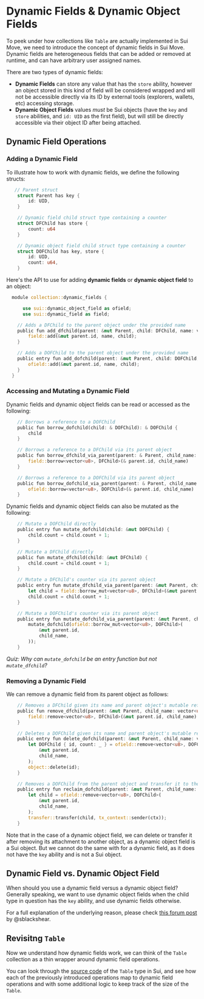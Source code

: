 # Dynamic Fields & Dynamic Object Fields

To peek under how collections like `Table` are actually implemented in Sui Move, we need to introduce the concept of dynamic fields in Sui Move. Dynamic fields are heterogeneous fields that can be added or removed at runtime, and can have arbitrary user assigned names. 

There are two types of dynamic fields: 

  - **Dynamic Fields** can store any value that has the `store` ability, however an object stored in this kind of field will be considered wrapped and will not be accessible directly via its ID by external tools (explorers, wallets, etc) accessing storage.
  - **Dynamic Object Fields** values *must* be Sui objects (have the `key` and `store` abilities, and `id: UID` as the first field), but will still be directly accessible via their object ID after being attached.

## Dynamic Field Operations

### Adding a Dynamic Field

To illustrate how to work with dynamic fields, we define the following structs:

```rust
   // Parent struct
    struct Parent has key {
        id: UID,
    }

    // Dynamic field child struct type containing a counter
    struct DFChild has store {
        count: u64
    }

    // Dynamic object field child struct type containing a counter
    struct DOFChild has key, store {
        id: UID,
        count: u64,
    }
```

Here's the API to use for adding **dynamic fields** or **dynamic object field** to an object:

```rust
  module collection::dynamic_fields {

      use sui::dynamic_object_field as ofield;
      use sui::dynamic_field as field;

    // Adds a DFChild to the parent object under the provided name
    public fun add_dfchild(parent: &mut Parent, child: DFChild, name: vector<u8>) {
        field::add(&mut parent.id, name, child);
    }

    // Adds a DOFChild to the parent object under the provided name
    public entry fun add_dofchild(parent: &mut Parent, child: DOFChild, name: vector<u8>) {
        ofield::add(&mut parent.id, name, child);
    } 
  }
```

### Accessing and Mutating a Dynamic Field

Dynamic fields and dynamic object fields can be read or accessed as the following:

```rust
    // Borrows a reference to a DOFChild
    public fun borrow_dofchild(child: & DOFChild): & DOFChild {
        child
    }

    // Borrows a reference to a DFChild via its parent object
    public fun borrow_dfchild_via_parent(parent: & Parent, child_name: vector<u8>): & DFChild {
        field::borrow<vector<u8>, DFChild>(& parent.id, child_name)
    }

    // Borrows a reference to a DOFChild via its parent object
    public fun borrow_dofchild_via_parent(parent: & Parent, child_name: vector<u8>): & DOFChild {
        ofield::borrow<vector<u8>, DOFChild>(& parent.id, child_name)
    }
```

Dynamic fields and dynamic object fields can also be mutated as the following:

```rust
    // Mutate a DOFChild directly
    public entry fun mutate_dofchild(child: &mut DOFChild) {
        child.count = child.count + 1;
    }

    // Mutate a DFChild directly
    public fun mutate_dfchild(child: &mut DFChild) {
        child.count = child.count + 1;
    }

    // Mutate a DFChild's counter via its parent object
    public entry fun mutate_dfchild_via_parent(parent: &mut Parent, child_name: vector<u8>) {
        let child = field::borrow_mut<vector<u8>, DFChild>(&mut parent.id, child_name);
        child.count = child.count + 1;
    }

    // Mutate a DOFChild's counter via its parent object
    public entry fun mutate_dofchild_via_parent(parent: &mut Parent, child_name: vector<u8>) {
        mutate_dofchild(ofield::borrow_mut<vector<u8>, DOFChild>(
            &mut parent.id,
            child_name,
        ));
    }
```
*Quiz: Why can `mutate_dofchild` be an entry function but not `mutate_dfchild`?* 

### Removing a Dynamic Field

We can remove a dynamic field from its parent object as follows:

```rust
    // Removes a DFChild given its name and parent object's mutable reference, and returns it by value
    public fun remove_dfchild(parent: &mut Parent, child_name: vector<u8>): DFChild {
        field::remove<vector<u8>, DFChild>(&mut parent.id, child_name)
    }

    // Deletes a DOFChild given its name and parent object's mutable reference
    public entry fun delete_dofchild(parent: &mut Parent, child_name: vector<u8>) {
        let DOFChild { id, count: _ } = ofield::remove<vector<u8>, DOFChild>(
            &mut parent.id,
            child_name,
        );
        object::delete(id);
    }

    // Removes a DOFChild from the parent object and transfer it to the caller
    public entry fun reclaim_dofchild(parent: &mut Parent, child_name: vector<u8>, ctx: &mut TxContext) {
        let child = ofield::remove<vector<u8>, DOFChild>(
            &mut parent.id,
            child_name,
        );
        transfer::transfer(child, tx_context::sender(ctx));
    }
```

Note that in the case of a dynamic object field, we can delete or transfer it after removing its attachment to another object, as a dynamic object field is a Sui object. But we cannot do the same with for a dynamic field, as it does not have the `key` ability and is not a Sui object. 

## Dynamic Field vs. Dynamic Object Field

When should you use a dynamic field versus a dynamic object field? Generally speaking, we want to use dynamic object fields when the child type in question has the `key` ability, and use dynamic fields otherwise. 

For a full explanation of the underlying reason, please check [this forum post](https://forums.sui.io/t/dynamicfield-vs-dynamicobjectfield-why-do-we-have-both/2095) by @sblackshear.  

## Revisitng `Table`

Now we understand how dynamic fields work, we can think of the `Table` collection as a thin wrapper around dynamic field operations. 

You can look through the [source code](https://github.com/MystenLabs/sui/blob/eb866def280bb050838d803f8f72e67e05bf1616/crates/sui-framework/sources/table.move) of the `Table` type in Sui, and see how each of the previously introduced operations map to dynamic field operations and with some additional logic to keep track of the size of the `Table`. 